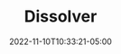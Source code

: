 ---
title: Dissolver
date: 2022-11-10T10:33:21-05:00
draft: false
layout: national_monster_card
monster_manual: basic

Name: Dissolver
Body_points: '25'
Strength_bonus: '2'
threshold: '1'
rips_from: Pin
Descriptive Phrase: Humanoid Plant
Type: Vegetable
APL: '8'
Movement: Wandering
Inteligence: Normal
Society: Pack
Motivation: 
  - Death to Vegetarians
armor: None
offensive_abilities: 
  - "Carrier Attack: Acid"
  - "10 Elemental Acid x4"
  - "20 Elemental Acid x3"
  - "30 Elemental Acid x2"
  - "Control Vegetable and Ooze 10 foot Radius"
defensive_abilities: 
  - 'Acidic Skin '
vulnerabilities: 
  - Double Damage from Flame
spells: None
pyramid: None
rec_treasure: ''
notes: ''
weapon_use: None
claws: 'Short/Long'
base_damage_call: 'Small Weapon - 2 Acid Short/Longsword - 3 Acid '
at_death: Remains
healed_by: Healing
immune_to: Sleep, Charm, Poison, Waylay, Acid
Protectives: None to Start
Zone: B
---